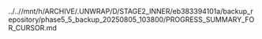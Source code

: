 ../..//mnt/h/ARCHIVE/.UNWRAP/D/STAGE2_INNER/eb383394101a/backup_repository/phase5_5_backup_20250805_103800/PROGRESS_SUMMARY_FOR_CURSOR.md